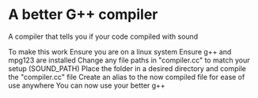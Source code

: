# A better G++ compiler
A compiler that tells you if your code compiled with sound

To make this work
Ensure you are on a linux system
Ensure g++ and mpg123 are installed
Change any file paths in "compiler.cc" to match your setup (SOUND_PATH)
Place the folder in a desired directory and compile the "compiler.cc" file
Create an alias to the now compiled file for ease of use anywhere
You can now use your better g++
